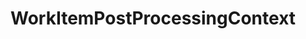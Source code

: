 ---
optionsClassName: WorkItemPostProcessingConfig
optionsClassFullName: MigrationTools._EngineV1.Configuration.Processing.WorkItemPostProcessingConfig
configurationSamples:
- name: default
  description: 
  code: >-
    {
      "$type": "WorkItemPostProcessingConfig",
      "Enabled": false,
      "WorkItemIDs": null,
      "Enrichers": null,
      "WIQLQuery": "SELECT [System.Id] FROM WorkItems WHERE [System.TeamProject] = @TeamProject AND [@ReflectedWorkItemIdFieldName] = ''  AND [System.WorkItemType] NOT IN ('Test Suite', 'Test Plan','Shared Steps','Shared Parameter','Feedback Request') ORDER BY [System.ChangedDate] desc",
      "FilterWorkItemsThatAlreadyExistInTarget": false,
      "PauseAfterEachWorkItem": false,
      "WorkItemCreateRetryLimit": 0
    }
  sampleFor: MigrationTools._EngineV1.Configuration.Processing.WorkItemPostProcessingConfig
description: Reapply field mappings after a migration. Does not migtate Work Items, only reapplied changes to filed mappings.
className: WorkItemPostProcessingContext
typeName: Processors
architecture: v1
options:
- parameterName: Enabled
  type: Boolean
  description: missng XML code comments
  defaultValue: missng XML code comments
- parameterName: Enrichers
  type: List
  description: A list of enrichers that can augment the proccessing of the data
  defaultValue: missng XML code comments
- parameterName: FilterWorkItemsThatAlreadyExistInTarget
  type: Boolean
  description: This loads all of the work items already saved to the Target and removes them from the Source work item list prior to commencing the run. While this may take some time in large data sets it reduces the time of the overall migration significantly if you need to restart.
  defaultValue: true
- parameterName: PauseAfterEachWorkItem
  type: Boolean
  description: Pause after each work item is migrated
  defaultValue: false
- parameterName: WIQLQuery
  type: String
  description: A work item query based on WIQL to select only important work items. To migrate all leave this empty. See [WIQL Query Bits](#wiql-query-bits)
  defaultValue: AND  [Microsoft.VSTS.Common.ClosedDate] = '' AND [System.WorkItemType] NOT IN ('Test Suite', 'Test Plan','Shared Steps','Shared Parameter','Feedback Request')
- parameterName: WorkItemCreateRetryLimit
  type: Int32
  description: '**beta** If set to a number greater than 0 work items that fail to save will retry after a number of seconds equal to the retry count. This allows for periodic network glitches not to end the process.'
  defaultValue: 5
- parameterName: WorkItemIDs
  type: IList
  description: A list of work items to import
  defaultValue: '[]'
status: preview
processingTarget: Work Items
classFile: /src/VstsSyncMigrator.Core/Execution/MigrationContext/WorkItemPostProcessingContext.cs
optionsClassFile: /src/MigrationTools/_EngineV1/Configuration/Processing/WorkItemPostProcessingConfig.cs

redirectFrom:
- /Reference/v1/Processors/WorkItemPostProcessingConfig/
layout: reference
toc: true
permalink: /Reference/Processors/WorkItemPostProcessingContext/
title: WorkItemPostProcessingContext
categories:
- Processors
- v1
topics:
- topic: notes
  path: /Processors/WorkItemPostProcessingContext-notes.md
  exists: false
  markdown: ''
- topic: introduction
  path: /Processors/WorkItemPostProcessingContext-introduction.md
  exists: false
  markdown: ''

---